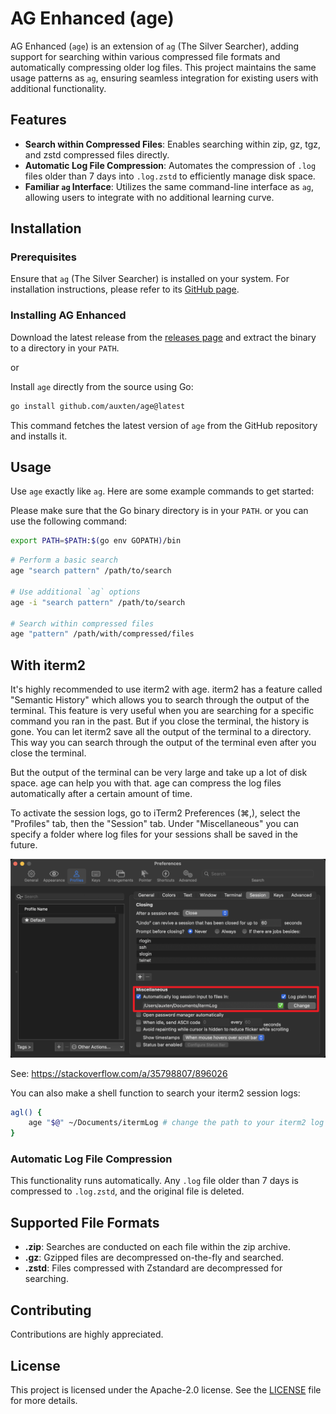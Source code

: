 # AG Enhanced (age)

AG Enhanced (`age`) is an extension of `ag` (The Silver Searcher), adding support for searching within various compressed file formats and automatically compressing older log files. This project maintains the same usage patterns as `ag`, ensuring seamless integration for existing users with additional functionality.

## Features

- **Search within Compressed Files**: Enables searching within zip, gz, tgz, and zstd compressed files directly.
- **Automatic Log File Compression**: Automates the compression of `.log` files older than 7 days into `.log.zstd` to efficiently manage disk space.
- **Familiar `ag` Interface**: Utilizes the same command-line interface as `ag`, allowing users to integrate with no additional learning curve.

## Installation

### Prerequisites

Ensure that `ag` (The Silver Searcher) is installed on your system. For installation instructions, please refer to its [GitHub page](https://github.com/ggreer/the_silver_searcher).

### Installing AG Enhanced

Download the latest release from the [releases page](https://github.com/auxten/age/releases) and extract the binary to a directory in your `PATH`.

or

Install `age` directly from the source using Go:

```bash
go install github.com/auxten/age@latest
```


This command fetches the latest version of `age` from the GitHub repository and installs it.

## Usage

Use `age` exactly like `ag`. Here are some example commands to get started:

Please make sure that the Go binary directory is in your `PATH`.
or you can use the following command:

```bash
export PATH=$PATH:$(go env GOPATH)/bin
```

```bash
# Perform a basic search
age "search pattern" /path/to/search

# Use additional `ag` options
age -i "search pattern" /path/to/search

# Search within compressed files
age "pattern" /path/with/compressed/files
```

## With iterm2

It's highly recommended to use iterm2 with age. iterm2 has a feature called "Semantic History" which allows you to search through the output of the terminal. 
This feature is very useful when you are searching for a specific command you ran in the past. But if you close the terminal, the history is gone.
You can let iterm2 save all the output of the terminal to a directory. This way you can search through the output of the terminal even after you close the terminal.

But the output of the terminal can be very large and take up a lot of disk space. age can help you with that. 
age can compress the log files automatically after a certain amount of time.

To activate the session logs, go to iTerm2 Preferences (⌘,), select the "Profiles" tab, then the "Session" tab. 
Under "Miscellaneous" you can specify a folder where log files for your sessions shall be saved in the future.

![iterm2](iterm2.png)

See: https://stackoverflow.com/a/35798807/896026

You can also make a shell function to search your iterm2 session logs:

```bash
agl() {
    age "$@" ~/Documents/itermLog # change the path to your iterm2 log directory
}
```

### Automatic Log File Compression

This functionality runs automatically. Any `.log` file older than 7 days is compressed to `.log.zstd`, and the original file is deleted.

## Supported File Formats

- **.zip**: Searches are conducted on each file within the zip archive.
- **.gz**: Gzipped files are decompressed on-the-fly and searched.
- **.zstd**: Files compressed with Zstandard are decompressed for searching.

## Contributing

Contributions are highly appreciated.

## License

This project is licensed under the Apache-2.0 license. See the [LICENSE](LICENSE) file for more details.
